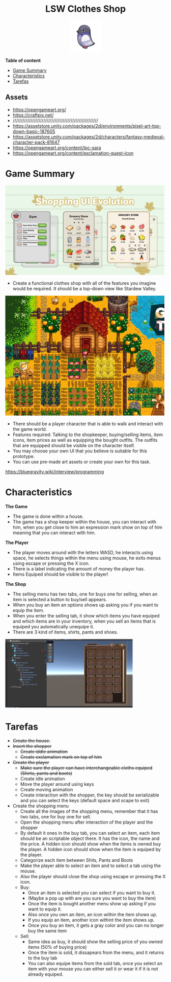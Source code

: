 <div align="center">
  <h1>LSW Clothes Shop</h1>
</div>

<div align="center"> 
  <img src="images/logo.png" width="100">
</div>

**Table of content**
- [Game Summary](#game-summary)
- [Characteristics](#characteristics)
- [Tarefas](#tarefas)

## Assets

- https://opengameart.org/
- https://craftpix.net/
- /////////////////////////////////////////////////////
- https://assetstore.unity.com/packages/2d/environments/pixel-art-top-down-basic-187605
- https://assetstore.unity.com/packages/2d/characters/fantasy-medieval-character-pack-81647
- https://opengameart.org/content/lpc-sara
- https://opengameart.org/content/exclamation-quest-icon


# Game Summary

<img src="images/shoppingUILSW.jpg" width="500">

- Create a functional clothes shop with all of the features you imagine would be required. It should be a top-down view like Stardew Valley.

<img src="images/startdewValley.jpg" width="500">

- There should be a player character that is able to walk and interact with the game world.
- Features required: Talking to the shopkeeper, buying/selling items, item icons, item prices as well as equipping the bought outfits. The outfits that are equipped should be visible on the character itself.
- You may choose your own UI that you believe is suitable for this prototype.
- You can use pre-made art assets or create your own for this task.

https://bluegravity.wiki/interview/programming

# Characteristics

**The Game**
- The game is done within a house.
- The game has a shop keeper within the house, you can interact with him, when you get close to him an expression mark show on top of him meaning that you can interact with him.

**The Player**
- The player moves around with the letters WASD, he interacts using space, he selects things within the menu using mouse, he exits menus using escape or pressing the X icon.
- There is a label indicating the amount of money the player has.
- Items Equiped should be visible to the player!

**The Shop**
- The selling menu has two tabs, one for buys one for selling, when an item is selected a button to buy/sell appears.
- When you buy an item an options shows up asking you if you want to equip the item.
- When you enter the selling tab, it show which items you have equiped and which items are in your inventory, when you sell an items that is equiped you automatically unequipe it.
- There are 3 kind of items, shirts, pants and shoes.

<img src="images/buySellMenu.png" width="400">

# Tarefas

- ~~Create the house.~~
- ~~Insert the shopper~~
  - ~~Create iddle animation~~
  - ~~Create exclamation mark on top of him~~
- ~~Create the player~~
  - ~~Make sure the player can have interchangeable cloths equiped (Shirts, pants and boots)~~
  - Create idle animation
  - Move the player around using keys
  - Create moving animation
  - Create interaction with the shopper, the key should be serializable and you can select the keys (default space and scape to exit)
- Create the shopping menu
  - Create all the images of the shopping menu, remember that it has two tabs, one for buy one for sell.
  - Open the shopping menu after interaction of the player and the shopper
  - By default it ones in the buy tab, you can select an item, each item should be an scriptable object there. It has the icon, the name and the price. A hidden icon should show when the items is owned buy the player. A hidden icon should show when the item is equiped by the player.
  - Categorize each item between Shits, Pants and Boots
  - Make the player able to select an item and to select a tab using the mouse.
  - Also the player should close the shop using escape or pressing the X icon.
  - Buy:
    - Once an item is selected you can select if you want to buy it.
    - (Maybe a pop up with are you sure you want to buy the item)
    - Once the item is bought another menu show up asking if you want to equip it.
    - Also once you own an item, an icon within the item shows up.
    - If you equip an item, another icon withint the item shows up.
    - Once you buy an item, it gets a gray color and you can no longer buy the same item
  - Sell:
    - Same idea as buy, it should show the selling price of you owned items (50% of buying price)
    - Once the item is sold, it dissapears from the menu, and it returns to the buy tab
    - You can also equipe items from the sold tab, once you select an item with your mouse you can either sell it or wear it if it is not already equiped.
  
